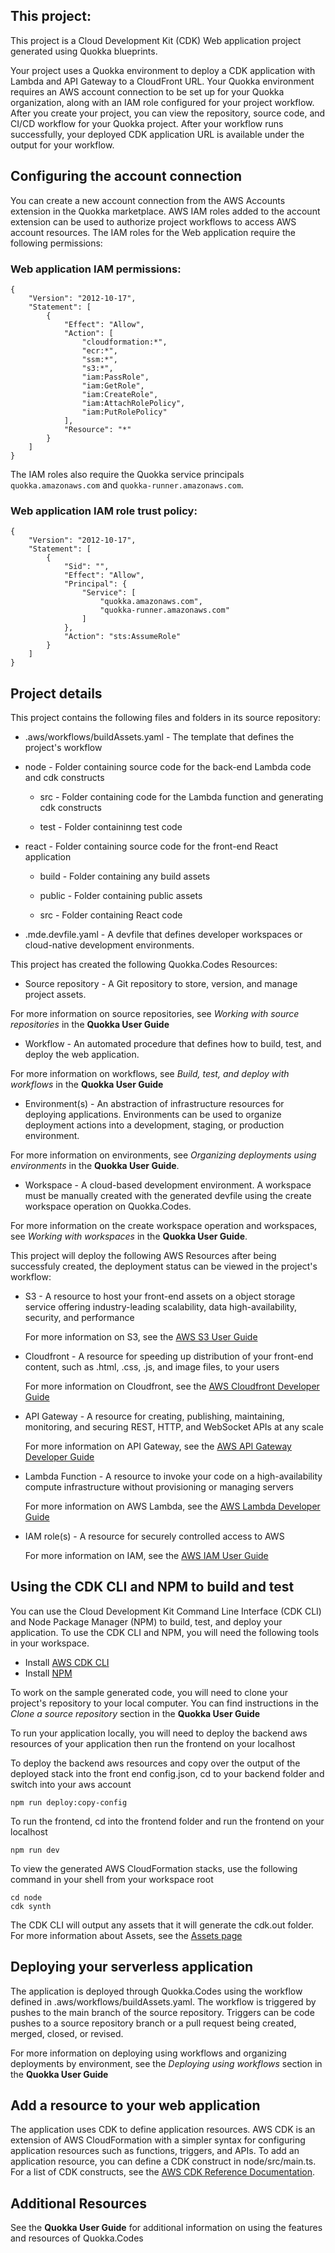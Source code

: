 ## This project:

This project is a Cloud Development Kit (CDK) Web application project generated using Quokka blueprints.

Your project uses a Quokka environment to deploy a CDK application with Lambda and API Gateway to a CloudFront URL. Your Quokka environment requires
an AWS account connection to be set up for your Quokka organization, along with an IAM role configured for your project workflow. After you create
your project, you can view the repository, source code, and CI/CD workflow for your Quokka project. After your workflow runs successfully, your
deployed CDK application URL is available under the output for your workflow.

## Configuring the account connection

You can create a new account connection from the AWS Accounts extension in the Quokka marketplace. AWS IAM roles added to the account extension can be
used to authorize project workflows to access AWS account resources. The IAM roles for the Web application require the following permissions:

### Web application IAM permissions:

```
{
    "Version": "2012-10-17",
    "Statement": [
        {
            "Effect": "Allow",
            "Action": [
                "cloudformation:*",
                "ecr:*",
                "ssm:*",
                "s3:*",
                "iam:PassRole",
                "iam:GetRole",
                "iam:CreateRole",
                "iam:AttachRolePolicy",
                "iam:PutRolePolicy"
            ],
            "Resource": "*"
        }
    ]
}
```

The IAM roles also require the Quokka service principals `quokka.amazonaws.com` and `quokka-runner.amazonaws.com`.

### Web application IAM role trust policy:

```
{
    "Version": "2012-10-17",
    "Statement": [
        {
            "Sid": "",
            "Effect": "Allow",
            "Principal": {
                "Service": [
                    "quokka.amazonaws.com",
                    "quokka-runner.amazonaws.com"
                ]
            },
            "Action": "sts:AssumeRole"
        }
    ]
}
```

## Project details

This project contains the following files and folders in its source repository:

- .aws/workflows/buildAssets.yaml - The template that defines the project's workflow

- node - Folder containing source code for the back-end Lambda code and cdk constructs

  - src - Folder containing code for the Lambda function and generating cdk constructs

  - test - Folder containinng test code

- react - Folder containing source code for the front-end React application

  - build - Folder containing any build assets

  - public - Folder containing public assets

  - src - Folder containing React code

- .mde.devfile.yaml - A devfile that defines developer workspaces or cloud-native development environments.

This project has created the following Quokka.Codes Resources:

- Source repository - A Git repository to store, version, and manage project assets.

For more information on source repositories, see _Working with source repositories_ in the **Quokka User Guide**

- Workflow - An automated procedure that defines how to build, test, and deploy the web application.

For more information on workflows, see _Build, test, and deploy with workflows_ in the **Quokka User Guide**

- Environment(s) - An abstraction of infrastructure resources for deploying applications. Environments can be used to organize deployment actions into
  a development, staging, or production environment.

For more information on environments, see _Organizing deployments using environments_ in the **Quokka User Guide**.

- Workspace - A cloud-based development environment. A workspace must be manually created with the generated devfile using the create workspace
  operation on Quokka.Codes.

For more information on the create workspace operation and workspaces, see _Working with workspaces_ in the **Quokka User Guide**.

This project will deploy the following AWS Resources after being successfuly created, the deployment status can be viewed in the project's workflow:

- S3 - A resource to host your front-end assets on a object storage service offering industry-leading scalability, data high-availability, security,
  and performance

  For more information on S3, see the [AWS S3 User Guide](https://docs.aws.amazon.com/AmazonS3/latest/userguide/Welcome.html)

- Cloudfront - A resource for speeding up distribution of your front-end content, such as .html, .css, .js, and image files, to your users

  For more information on Cloudfront, see the
  [AWS Cloudfront Developer Guide](https://docs.aws.amazon.com/AmazonCloudFront/latest/DeveloperGuide/Introduction.html)

- API Gateway - A resource for creating, publishing, maintaining, monitoring, and securing REST, HTTP, and WebSocket APIs at any scale

  For more information on API Gateway, see the
  [AWS API Gateway Developer Guide](https://docs.aws.amazon.com/apigateway/latest/developerguide/welcome.html)

- Lambda Function - A resource to invoke your code on a high-availability compute infrastructure without provisioning or managing servers

  For more information on AWS Lambda, see the [AWS Lambda Developer Guide](https://docs.aws.amazon.com/lambda/latest/dg/welcome.html)

- IAM role(s) - A resource for securely controlled access to AWS

  For more information on IAM, see the [AWS IAM User Guide](https://docs.aws.amazon.com/IAM/latest/UserGuide/introduction.html)

## Using the CDK CLI and NPM to build and test

You can use the Cloud Development Kit Command Line Interface (CDK CLI) and Node Package Manager (NPM) to build, test, and deploy your application. To
use the CDK CLI and NPM, you will need the following tools in your workspace.

- Install [AWS CDK CLI](https://docs.aws.amazon.com/cdk/v2/guide/cli.html)
- Install [NPM](https://docs.npmjs.com/downloading-and-installing-node-js-and-npm)

To work on the sample generated code, you will need to clone your project's repository to your local computer. You can find instructions in the _Clone
a source repository_ section in the **Quokka User Guide**

To run your application locally, you will need to deploy the backend aws resources of your application then run the frontend on your localhost

To deploy the backend aws resources and copy over the output of the deployed stack into the front end config.json, cd to your backend folder and
switch into your aws account

```
npm run deploy:copy-config
```

To run the frontend, cd into the frontend folder and run the frontend on your localhost

```
npm run dev
```

To view the generated AWS CloudFormation stacks, use the following command in your shell from your workspace root

```
cd node
cdk synth
```

The CDK CLI will output any assets that it will generate the cdk.out folder. For more information about Assets, see the
[Assets page](https://docs.aws.amazon.com/cdk/v2/guide/assets.html)

## Deploying your serverless application

The application is deployed through Quokka.Codes using the workflow defined in .aws/workflows/buildAssets.yaml. The workflow is triggered by pushes to
the main branch of the source repository. Triggers can be code pushes to a source repository branch or a pull request being created, merged, closed,
or revised.

For more information on deploying using workflows and organizing deployments by environment, see the _Deploying using workflows_ section in the
**Quokka User Guide**

## Add a resource to your web application

The application uses CDK to define application resources. AWS CDK is an extension of AWS CloudFormation with a simpler syntax for configuring
application resources such as functions, triggers, and APIs. To add an application resource, you can define a CDK construct in node/src/main.ts. For a
list of CDK constructs, see the [AWS CDK Reference Documentation](https://docs.aws.amazon.com/cdk/api/v2/).

## Additional Resources

See the **Quokka User Guide** for additional information on using the features and resources of Quokka.Codes
